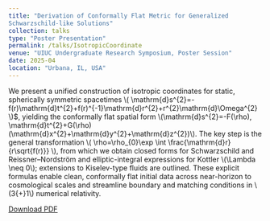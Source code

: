 ```yaml
---
title: "Derivation of Conformally Flat Metric for Generalized
Schwarzschild-like Solutions"
collection: talks
type: "Poster Presentation"
permalink: /talks/IsotropicCoordinate
venue: "UIUC Undergraduate Research Symposium, Poster Session"
date: 2025-04
location: "Urbana, IL, USA"
---
```

We present a unified construction of isotropic coordinates for static, spherically symmetric spacetimes \\( \mathrm{d}s^{2}=-f(r)\mathrm{d}t^{2}+f(r)^{-1}\mathrm{d}r^{2}+r^{2}\mathrm{d}\Omega^{2} \\)$, yielding the conformally flat spatial form \\(\mathrm{d}s^{2}=-F(\rho), \mathrm{d}t^{2}+G(\rho)(\mathrm{d}x^{2}+\mathrm{d}y^{2}+\mathrm{d}z^{2})\\).
The key step is the general transformation \\( \rho=\rho_{0}\exp \int \frac{\mathrm{d}r}{r\sqrt{f(r)}} \\), from which we obtain closed forms for Schwarzschild and Reissner–Nordström and elliptic-integral expressions for Kottler \\(\Lambda \neq 0\\); extensions to Kiselev-type fluids are outlined.
These explicit formulas enable clean, conformally flat initial data across near-horizon to cosmological scales and streamline boundary and matching conditions in \\(3{+}1\\) numerical relativity.
<p><a href="{{ 'files/Isotropic_Coordinate_Poster.pdf' | relative_url }}" download>Download PDF</a></p>
